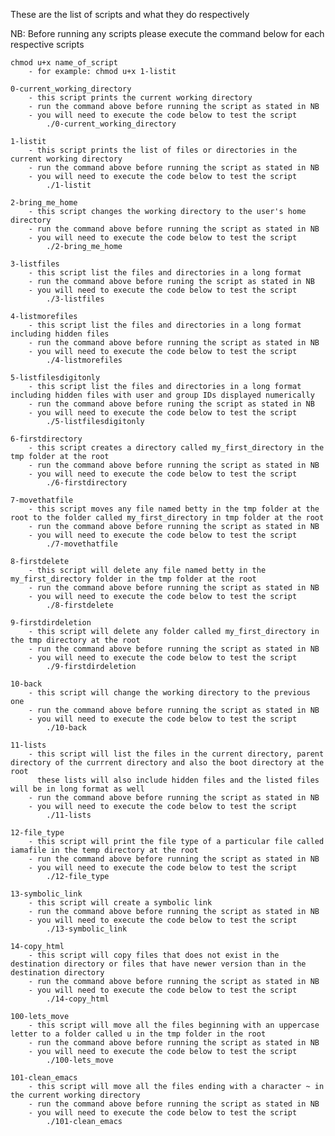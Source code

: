 These are the list of scripts and what they do respectively

NB: Before running any scripts please execute the command below for each respective scripts
	
	chmod u+x name_of_script
		- for example: chmod u+x 1-listit
	
	0-current_working_directory
		- this script prints the current working directory
		- run the command above before running the script as stated in NB
		- you will need to execute the code below to test the script
			./0-current_working_directory

	1-listit
		- this script prints the list of files or directories in the current working directory
		- run the command above before running the script as stated in NB
		- you will need to execute the code below to test the script
			./1-listit
	
	2-bring_me_home
		- this script changes the working directory to the user's home directory
		- run the command above before running the script as stated in NB
		- you will need to execute the code below to test the script
			./2-bring_me_home

	3-listfiles
		- this script list the files and directories in a long format
		- run the command above before runing the script as stated in NB
		- you will need to execute the code below to test the script
			./3-listfiles

	4-listmorefiles
		- this script list the files and directories in a long format including hidden files
		- run the command above before running the script as stated in NB
		- you will need to execute the code below to test the script
			./4-listmorefiles

	5-listfilesdigitonly
		- this script list the files and directories in a long format including hidden files with user and group IDs displayed numerically
		- run the command above before runing the script as stated in NB
		- you will need to execute the code below to test the script 
			./5-listfilesdigitonly

	6-firstdirectory
		- this script creates a directory called my_first_directory in the tmp folder at the root 
		- run the command above before running the script as stated in NB
		- you will need to execute the code below to test the script
			./6-firstdirectory

	7-movethatfile
		- this script moves any file named betty in the tmp folder at the root to the folder called my_first_directory in tmp folder at the root
		- run the command above before running the script as stated in NB
		- you will need to execute the code below to test the script
			./7-movethatfile

	8-firstdelete
		- this script will delete any file named betty in the my_first_directory folder in the tmp folder at the root
		- run the command above before running the script as stated in NB
		- you will need to execute the code below to test the script
			./8-firstdelete

	9-firstdirdeletion
		- this script will delete any folder called my_first_directory in the tmp directory at the root
		- run the command above before running the script as stated in NB
		- you will need to execute the code below to test the script
			./9-firstdirdeletion

	10-back
		- this script will change the working directory to the previous one
		- run the command above before running the script as stated in NB
		- you will need to execute the code below to test the script
			./10-back

	11-lists
		- this script will list the files in the current directory, parent directory of the currrent directory and also the boot directory at the root
		  these lists will also include hidden files and the listed files will be in long format as well
		- run the command above before running the script as stated in NB
		- you will need to execute the code below to test the script
			./11-lists

	12-file_type
		- this script will print the file type of a particular file called iamafile in the temp directory at the root
		- run the command above before running the script as stated in NB
		- you will need to execute the code below to test the script
			./12-file_type

	13-symbolic_link
		- this script will create a symbolic link
		- run the command above before running the script as stated in NB
		- you will need to execute the code below to test the script 
			./13-symbolic_link

	14-copy_html
		- this script will copy files that does not exist in the destination directory or files that have newer version than in the destination directory
		- run the command above before running the script as stated in NB
		- you will need to execute the code below to test the script
			./14-copy_html

	100-lets_move
		- this script will move all the files beginning with an uppercase letter to a folder called u in the tmp folder in the root 
		- run the command above before running the script as stated in NB
		- you will need to execute the code below to test the script
			./100-lets_move
	
	101-clean_emacs
		- this script will move all the files ending with a character ~ in the current working directory
		- run the command above before running the script as stated in NB
		- you will need to execute the code below to test the script
			./101-clean_emacs

